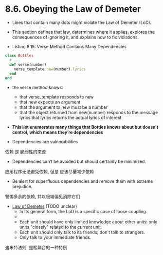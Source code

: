 # 8.6. Obeying the Law of Demeter

+ Lines that contain many dots might violate the Law of Demeter (LoD).
+ This section defines that law, determines where it applies, explores the consequences of ignoring it, and explains how to fix violations.

+ Listing 8.19: Verse Method Contains Many Dependencies
```ruby
class Bottles
  # ...
  def verse(number)
    verse_template.new(number).lyrics
  end
end
```

+ the verse method knows:
    + that verse_template responds to new
    + that new expects an argument
    + that the argument to new must be a number
    + that the object returned from new(number) responds to the message lyrics that lyrics returns the actual lyrics of interest

+ **This list enumerates many things that Bottles knows about but doesn’t control, which means they’re dependencies**
+ Dependencies are vulnerabilities

依赖 是 脆弱性的来源

+ Dependencies can’t be avoided but should certainly be minimized.

应用程序无法避免依赖, 但是 应该尽量减少依赖

+ Be alert for superfluous dependencies and remove them with extreme prejudice.

警惕多余的依赖, 并以极端偏见消除它们

+ [Law of Demeter](https://en.wikipedia.org/wiki/Law_of_Demeter) (TODO unclear)
    + In its general form, the LoD is a specific case of loose coupling.
    +
    + Each unit should have only limited knowledge about other units: only units "closely" related to the current unit.
    + Each unit should only talk to its friends; don't talk to strangers.
    + Only talk to your immediate friends.

迪米特法则, 是松耦合的一种特例



